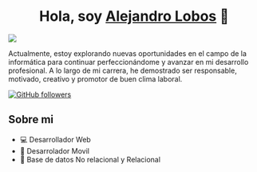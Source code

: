 <div align="center">
<h1 align="center">Hola, soy <a href="https://alejandrolobos.com/">Alejandro Lobos</a> 👋</h1>
</div>
<img src="https://i.postimg.cc/t4ZrBWtD/1696374532623.jpg">

Actualmente, estoy explorando nuevas oportunidades en el campo de la informática para continuar perfeccionándome y avanzar en mi desarrollo profesional. A lo largo de mi carrera, he demostrado ser responsable, motivado, creativo y promotor de buen clima laboral.

[![GitHub followers](https://img.shields.io/github/followers/alejandro-lobos?style=social)](https://github.com/alejandro-lobos)

## Sobre mi

- 💻 Desarrollador Web 
- 📲 Desarrolador Movil
- 📕 Base de datos No relacional y Relacional
